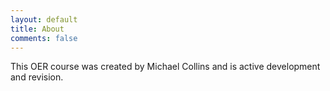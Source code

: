```yaml
---
layout: default
title: About
comments: false
---
```

This OER course was created by Michael Collins and is active development and revision.